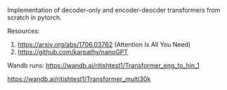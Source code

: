 Implementation of decoder-only and encoder-deocder transformers from scratch in pytorch.

Resources:
1) https://arxiv.org/abs/1706.03762 (Attention Is All You Need)
2) https://github.com/karpathy/nanoGPT

Wandb runs:
https://wandb.ai/ritishtest1/Transformer_eng_to_hin_1

https://wandb.ai/ritishtest1/Transformer_multi30k
